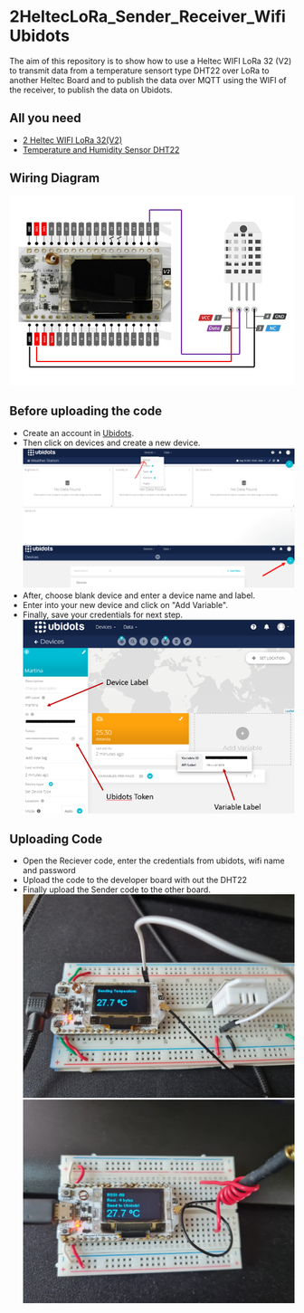 # 2HeltecLoRa_Sender_Receiver_WifiUbidots
The aim of this repository is to show how to use a Heltec WIFI LoRa 32 (V2) to transmit data from a temperature sensort type DHT22 over LoRa to another Heltec Board and to publish the data over MQTT using the WIFI of the receiver, to publish the data on Ubidots.
## All you need
- [2 Heltec WIFI LoRa 32(V2)](https://www.amazon.com/-/es/desarrollo-Bluetooth-pantalla-inteligentes-fabricantes/dp/B076MSLFC9/ref=sr_1_4?__mk_es_US=%C3%85M%C3%85%C5%BD%C3%95%C3%91&crid=JBTNPPC43UW4&dchild=1&keywords=heltec%2Blora%2B32%2Bv2&qid=1629408658&sprefix=heltec%2Blora%2Caps%2C195&sr=8-4&th=1)
- [Temperature and Humidity Sensor DHT22](https://www.amazon.com/temperatura-Monitores-reemplazar-electr%C3%B3nica-pr%C3%A1ctica/dp/B0795F19W6/ref=sr_1_1_sspa?__mk_es_US=%C3%85M%C3%85%C5%BD%C3%95%C3%91&dchild=1&keywords=DHT22&qid=1629408809&sr=8-1-spons&psc=1&spLa=ZW5jcnlwdGVkUXVhbGlmaWVyPUEyRzVVN0YwT05DN05NJmVuY3J5cHRlZElkPUExMDE1NzIzMzBZVzlWSTc5TVBYMyZlbmNyeXB0ZWRBZElkPUEwODg1MTA4MkU5WTlBSERCN05aMiZ3aWRnZXROYW1lPXNwX2F0ZiZhY3Rpb249Y2xpY2tSZWRpcmVjdCZkb05vdExvZ0NsaWNrPXRydWU=) 
## Wiring Diagram
![Wiring Diagram](images/Heltec_DHT22_pinout.png)
## Before uploading the code 
- Create an account in [Ubidots](https://ubidots.com/).
- Then click on devices and create a new device.
![Devices](images/device.png)
- After, choose blank device and enter a device name and label.
- Enter into your new device and click on "Add Variable".
- Finally, save your credentials for next step.
![Ubidots](images/ubidots.png)
## Uploading Code
- Open the Reciever code, enter the credentials from ubidots, wifi name and password 
- Upload the code to the developer board with out the DHT22
- Finally upload the Sender code to the other board. 
![Sender](images/sender.jpeg)
![Receiver](images/receiver.jpeg)

